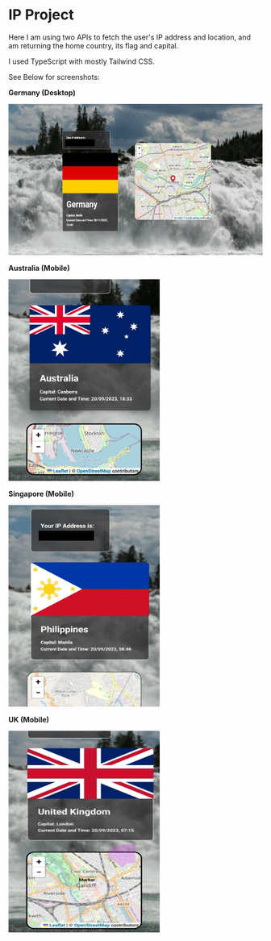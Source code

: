 # IP Project

Here I am using two APIs to fetch the user's IP address and location, and am returning the home country, its flag and capital. 

I used TypeScript with mostly Tailwind CSS.

See Below for screenshots:

**Germany (Desktop)**
<!-- ![Germany](./src/assets/README/Germany.jpg) -->
<img src="./src/assets/README/germany.jpg" alt="Germany" width="600" height="300">

**Australia (Mobile)**
<!-- ![Australia](./src/assets/README/Australia.jpg) -->
<img src="./src/assets/README/Australia.jpg" alt="Australia" width="300" height="400">


**Singapore (Mobile)**
<!-- ![Singapore](./src/assets/README/Singapore.jpg) -->
<img src="./src/assets/README/Singapore.jpg" alt="Singapore" width="300" height="400">


**UK (Mobile)**
<!-- ![UK](./src/assets/README/UK.jpg) -->
<img src="./src/assets/README/UK.jpg" alt="UK" width="300" height="400">
